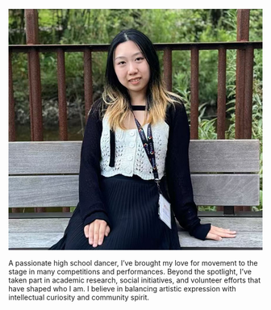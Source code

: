 ![My Logo](TiffanyLogo.jpg)

A passionate high school dancer, I’ve brought my love for movement to the stage in many competitions and performances. Beyond the spotlight, I’ve taken part in academic research, social initiatives, and volunteer efforts that have shaped who I am. I believe in balancing artistic expression with intellectual curiosity and community spirit.
